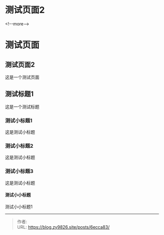 # 测试页面2


&lt;!--more--&gt;
# 测试页面
## 测试页面2
这是一个测试页面

## 测试标题1
这是一个测试标题

### 测试小标题1
这是测试小标题

### 测试小标题2
这是测试小标题

### 测试小标题3
这是测试小标题

#### 测试小小标题
测试小小标题1

---

> 作者:   
> URL: https://blog.zy9826.site/posts/6ecca83/  

